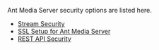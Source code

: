 Ant Media Server security options are listed here.

* [Stream Security](https://github.com/mekya/antmedia-doc/wiki/Stream-Security-Documentation)
* [SSL Setup for Ant Media Server](https://github.com/mekya/antmedia-doc/wiki/SSL-Setup-Documentation)
* [REST API Security](https://github.com/mekya/antmedia-doc/wiki/REST-API-Security-Documentation)
